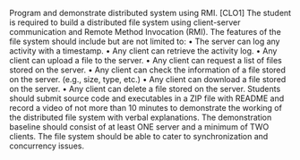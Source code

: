 Program and demonstrate distributed system using RMI. [CLO1]
The student is required to build a distributed file system using client-server communication and Remote Method Invocation (RMI). The features of the file system should include but are not limited to:
• The server can log any activity with a timestamp.
• Any client can retrieve the activity log.
• Any client can upload a file to the server.
• Any client can request a list of files stored on the server.
• Any client can check the information of a file stored on the server. (e.g., size, type, etc.)
• Any client can download a file stored on the server.
• Any client can delete a file stored on the server.
Students should submit source code and executables in a ZIP file with README and record a video of not more than 10 minutes to demonstrate the working of the distributed file system with verbal explanations.
The demonstration baseline should consist of at least ONE server and a minimum of TWO clients. The file system should be able to cater to synchronization and concurrency issues.
